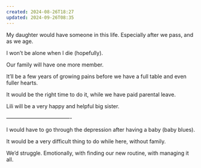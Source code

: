 ```yaml
---
created: 2024-08-26T18:27
updated: 2024-09-26T08:35
---
```

My daughter would have someone in this life. Especially after we pass, and as we age. 

I won’t be alone when I die (hopefully).

Our family will have one more member. 

It’ll be a few years of growing pains before we have a full table and even fuller hearts.

It would be the right time to do it, while we have paid parental leave. 

Lili will be a very happy and helpful big sister. 

————————————-

I would have to go through the depression after having a baby (baby blues).

It would be a very difficult thing to do while here, without family. 

We’d struggle. Emotionally, with finding our new routine, with managing it all. 



